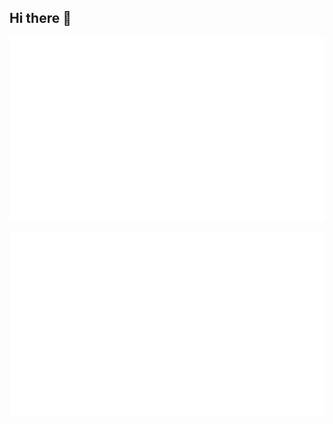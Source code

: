 ## Hi there 👋

<!--
**shisisan/shisisan** is a ✨ _special_ ✨ repository because its `README.md` (this file) appears on your GitHub profile.

Here are some ideas to get you started:

- 🔭 I’m currently working on ...
- 🌱 I’m currently learning ...
- 👯 I’m looking to collaborate on ...
- 🤔 I’m looking for help with ...
- 💬 Ask me about ...
- 📫 How to reach me: ...
- 😄 Pronouns: ...
- ⚡ Fun fact: ...
-->

![](https://raw.githubusercontent.com/shisisan/github-stats/master/generated/overview.svg#gh-dark-mode-only)

![](https://raw.githubusercontent.com/shisisan/github-stats/master/generated/languages.svg#gh-dark-mode-only)
